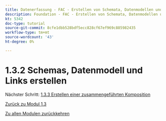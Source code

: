 ```yaml
---
title: Datenerfassung - FAC - Erstellen von Schemata, Datenmodellen und Links
description: Foundation - FAC - Erstellen von Schemata, Datenmodellen und Links
kt: 5342
doc-type: tutorial
source-git-commit: 8cfe1dbb528bdf5ecc828cf67ef969c885982435
workflow-type: tm+mt
source-wordcount: '43'
ht-degree: 0%

---
```


# 1.3.2 Schemas, Datenmodell und Links erstellen

Nächster Schritt: [1.3.3 Erstellen einer zusammengeführten Komposition](./ex3.md)

[Zurück zu Modul 1.3](./fac.md)

[Zu allen Modulen zurückkehren](../../../overview.md)
